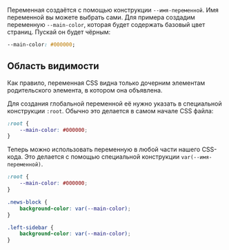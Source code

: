 Переменная создаётся с помощью конструкции `--имя-переменной`. Имя переменной вы можете выбрать сами. Для примера создадим переменную `--main-color`, которая будет содержать базовый цвет страниц. Пускай он будет чёрным:
```css
--main-color: #000000;
```
## Область видимости
Как правило, переменная CSS видна только дочерним элементам родительского элемента, в котором она объявлена.

Для создания глобальной переменной её нужно указать в специальной конструкции `:root`. Обычно это делается в самом начале CSS файла:
```css
:root { 
	--main-color: #000000; 
}
```
Теперь можно использовать переменную в любой части нашего CSS-кода. Это делается с помощью специальной конструкции `var(--имя-переменной)`.
```css
:root { 
	--main-color: #000000; 
} 

.news-block { 
	background-color: var(--main-color); 
} 

.left-sidebar { 
	background-color: var(--main-color); 
}
```